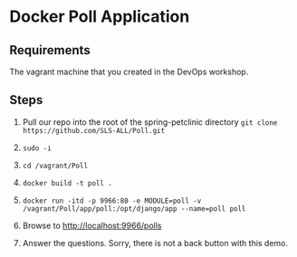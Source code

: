 # Docker Poll Application

## Requirements

The vagrant machine that you created in the DevOps workshop.

## Steps
1. Pull our repo into the root of the spring-petclinic directory
    `git clone https://github.com/SLS-ALL/Poll.git`

2. `sudo -i`
3. `cd /vagrant/Poll`
4. `docker build -t poll .`
5. `docker run -itd -p 9966:80 -e MODULE=poll -v /vagrant/Poll/app/poll:/opt/django/app --name=poll poll`
6. Browse to <http://localhost:9966/polls>
7. Answer the questions.  Sorry, there is not a back button with this demo.
